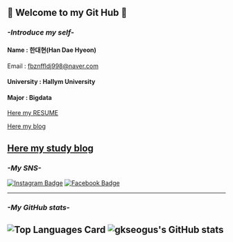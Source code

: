 ## 👋 Welcome to my Git Hub 👋
### *-Introduce my self-*
<h4> Name : 한대현(Han Dae Hyeon) </h4>

Email : <fbznffldj998@naver.com> 

<h4> University : Hallym University </h4>
<h4> Major : Bigdata </h4>

[Here my RESUME][resume]

[Here my blog][blog]

[Here my study blog][study blog]
-----------------------

### *-My SNS-*
[![Instagram Badge](https://img.shields.io/badge/-Instagram-dd2a7b?style=flat-square&logo=instagram&logoColor=white&link=https://www.instagram.com/hf1_00/)](https://www.instagram.com/hf1_00/)
[![Facebook Badge](https://img.shields.io/badge/-Facebook-1877f2?style=flat-square&logo=facebook&logoColor=white&link=https://www.facebook.com/profile.php?id=100007702273888)](https://www.facebook.com/profile.php?id=100007702273888) 

-----------------------

### *-My GitHub stats-*
![Top Languages Card](https://github-readme-stats.vercel.app/api/top-langs/?username=gkseogus&layout=compact&theme=tokyonight)
![gkseogus's GitHub stats](https://github-readme-stats.vercel.app/api?username=gkseogus&show_icons=true&theme=radical)
-----------------------

[resume]: https://github.com/gkseogus/RESUME
[blog]: https://hdh-portfolio.com/
[study blog]: https://gkseogus-cs.tistory.com/
